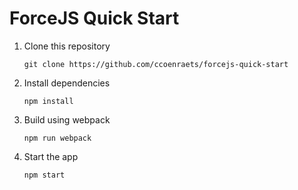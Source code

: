 # ForceJS Quick Start

1. Clone this repository
    ```
    git clone https://github.com/ccoenraets/forcejs-quick-start
    ```

1. Install dependencies
    ```
    npm install
    ```

1. Build using webpack
    ```
    npm run webpack
    ```

1. Start the app
    ```
    npm start
    ```